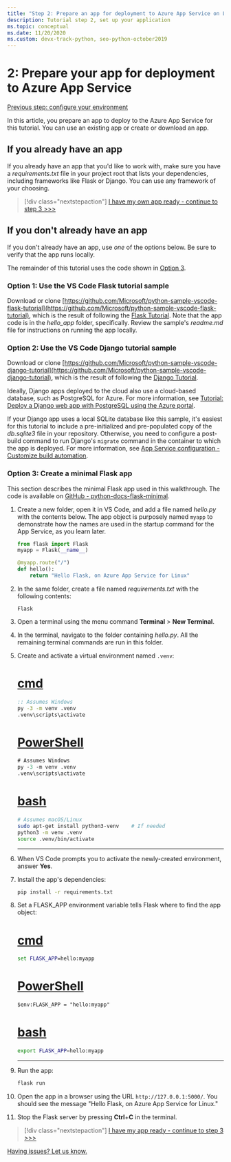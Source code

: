 ```yaml
---
title: "Step 2: Prepare an app for deployment to Azure App Service on Linux from Visual Studio Code"
description: Tutorial step 2, set up your application
ms.topic: conceptual
ms.date: 11/20/2020
ms.custom: devx-track-python, seo-python-october2019
---
```


# 2: Prepare your app for deployment to Azure App Service

[Previous step: configure your environment](tutorial-deploy-app-service-on-linux-01.md)

In this article, you prepare an app to deploy to the Azure App Service for this tutorial. You can use an existing app or create or download an app.

## If you already have an app

If you already have an app that you'd like to work with, make sure you have a *requirements.txt* file in your project root that lists your dependencies, including frameworks like Flask or Django. You can use any framework of your choosing.

> [!div class="nextstepaction"]
> [I have my own app ready - continue to step 3 >>>](tutorial-deploy-app-service-on-linux-03.md)

## If you don't already have an app

If you don't already have an app, use *one* of the options below. Be sure to verify that the app runs locally.

The remainder of this tutorial uses the code shown in [Option 3](#option-3-create-a-minimal-flask-app).

### Option 1: Use the VS Code Flask tutorial sample

Download or clone [https://github.com/Microsoft/python-sample-vscode-flask-tutorial](https://github.com/Microsoft/python-sample-vscode-flask-tutorial), which is the result of following the [Flask Tutorial](https://code.visualstudio.com/docs/python/tutorial-flask). Note that the app code is in the *hello_app* folder, specifically. Review the sample's *readme.md* file for instructions on running the app locally.

### Option 2: Use the VS Code Django tutorial sample

Download or clone [https://github.com/Microsoft/python-sample-vscode-django-tutorial](https://github.com/Microsoft/python-sample-vscode-django-tutorial), which is the result of following the [Django Tutorial](https://code.visualstudio.com/docs/python/tutorial-django).

Ideally, Django apps deployed to the cloud also use a cloud-based database, such as PostgreSQL for Azure. For more information, see [Tutorial: Deploy a Django web app with PostgreSQL using the Azure portal](tutorial-python-postgresql-app-portal.md).

If your Django app uses a local SQLite database like this sample, it's easiest for this tutorial to include a pre-initialized and pre-populated copy of the *db.sqlite3* file in your repository. Otherwise, you need to configure a post-build command to run Django's `migrate` command in the container to which the app is deployed. For more information, see [App Service configuration - Customize build automation](/azure/app-service/configure-language-python#customize-build-automation).

### Option 3: Create a minimal Flask app

This section describes the minimal Flask app used in this walkthrough. The code is available on [GitHub - python-docs-flask-minimal](https://github.com/kraigb/python-docs-flask-minimal).

1. Create a new folder, open it in VS Code, and add a file named *hello.py* with the contents below. The app object is purposely named `myapp` to demonstrate how the names are used in the startup command for the App Service, as you learn later.

    ```python
    from flask import Flask
    myapp = Flask(__name__)

    @myapp.route("/")
    def hello():
        return "Hello Flask, on Azure App Service for Linux"
    ```

1. In the same folder, create a file named *requirements.txt* with the following contents:

    ```text
    Flask
    ```

1. Open a terminal using the menu command **Terminal** > **New Terminal**.

1. In the terminal, navigate to the folder containing *hello.py*. All the remaining terminal commands are run in this folder.

1. Create and activate a virtual environment named `.venv`:

    # [cmd](#tab/cmd)

    ```cmd
    :: Assumes Windows
    py -3 -m venv .venv
    .venv\scripts\activate
    ```

    # [PowerShell](#tab/powershell)

    ```ps
    # Assumes Windows
    py -3 -m venv .venv
    .venv\scripts\activate
    ```

    # [bash](#tab/bash)

    ```bash
    # Assumes macOS/Linux
    sudo apt-get install python3-venv    # If needed
    python3 -m venv .venv
    source .venv/bin/activate
    ```

    ---

1. When VS Code prompts you to activate the newly-created environment, answer **Yes**.

1. Install the app's dependencies:

    ```cmd
    pip install -r requirements.txt
    ```

1. Set a FLASK_APP environment variable tells Flask where to find the app object:

    # [cmd](#tab/cmd)

    ```cmd
    set FLASK_APP=hello:myapp
    ```

    # [PowerShell](#tab/powershell)

    ```ps
    $env:FLASK_APP = "hello:myapp"
    ```

   # [bash](#tab/bash)

    ```bash
    export FLASK_APP=hello:myapp
    ```

    ---

1. Run the app:

    ```cmd
    flask run
    ```

1. Open the app in a browser using the URL `http://127.0.0.1:5000/`. You should see the message "Hello Flask, on Azure App Service for Linux."

1. Stop the Flask server by pressing **Ctrl**+**C** in the terminal.

> [!div class="nextstepaction"]
> [I have my app ready - continue to step 3 >>>](tutorial-deploy-app-service-on-linux-03.md)

[Having issues? Let us know.](https://aka.ms/FlaskVSCQuickstartHelp)
